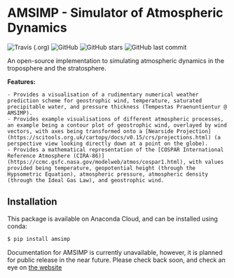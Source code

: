 # AMSIMP - Simulator of Atmospheric Dynamics

![Travis (.org)](https://img.shields.io/travis/amsimp/amsimp.svg?style=for-the-badge)
![GitHub](https://img.shields.io/github/license/amsimp/amsimp.svg?style=for-the-badge)
![GitHub stars](https://img.shields.io/github/stars/amsimp/amsimp.svg?style=for-the-badge)
![GitHub last commit](https://img.shields.io/github/last-commit/amsimp/amsimp.svg?style=for-the-badge)

An open-source implementation to simulating atmospheric dynamics in the troposphere and the stratosphere.

**Features:**

    - Provides a visualisation of a rudimentary numerical weather prediction scheme for geostrophic wind, temperature, saturated precipitable water, and pressure thickness (Tempestas Praenuntientur @ AMSIMP).
    - Provides example visualisations of different atmospheric processes, an example being a contour plot of geostrophic wind, overlayed by wind vectors, with axes being transformed onto a [Nearside Projection](https://scitools.org.uk/cartopy/docs/v0.15/crs/projections.html) (a perspective view looking directly down at a point on the globe).
    - Provides a mathematical representation of the [COSPAR International Reference Atmosphere (CIRA-86)](https://ccmc.gsfc.nasa.gov/modelweb/atmos/cospar1.html), with values provided being temperature, geopotential height (through the Hypsometric Equation), atmospheric pressure, atmospheric density (through the Ideal Gas Law), and geostrophic wind.

## Installation
This package is available on Anaconda Cloud, and can be installed using conda:

```bash
$ pip install amsimp
```

Documentation for AMSIMP is currently unavailable, however, it is planned for public release in the near future. Please check back soon, and check an eye on [the website](https://amsimp.github.io)
